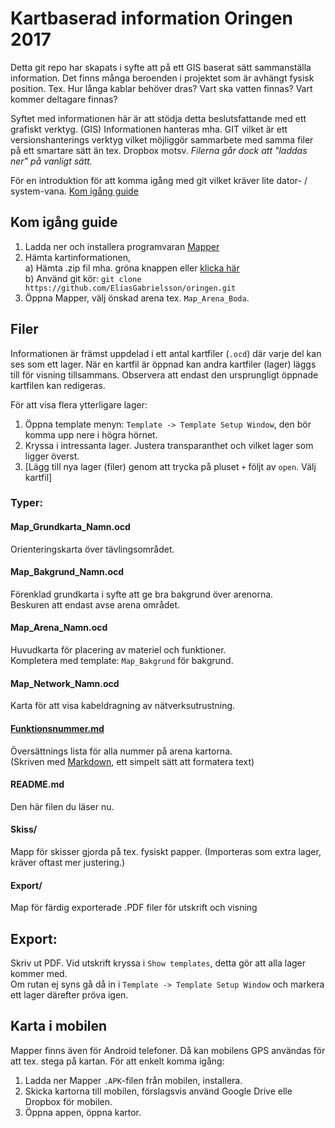 # Kartbaserad information Oringen 2017
Detta git repo har skapats i syfte att på ett GIS baserat sätt sammanställa information.
Det finns många beroenden i projektet som är avhängt fysisk position. Tex. Hur långa kablar behöver dras?
Vart ska vatten finnas? Vart kommer deltagare finnas?

Syftet med informationen här är att stödja detta beslutsfattande med ett grafiskt verktyg. (GIS)
Informationen hanteras mha. GIT vilket är ett versionshanterings verktyg vilket möjliggör sammarbete med samma filer på ett smartare sätt än tex. Dropbox motsv. *Filerna går dock att "laddas ner" på vanligt sätt.*

För en introduktion för att komma igång med git vilket kräver lite dator- / system-vana. [Kom igång guide](https://try.github.io/levels/1/challenges/1)

## Kom igång guide

1. Ladda ner och installera programvaran [Mapper](http://www.openorienteering.org/apps/mapper/)
2. Hämta kartinformationen, <br>
a) Hämta .zip fil mha. gröna knappen eller [klicka här](https://github.com/EliasGabrielsson/oringen/archive/master.zip) <br>
b) Använd git kör: `git clone https://github.com/EliasGabrielsson/oringen.git`
3. Öppna Mapper, välj önskad arena tex. `Map_Arena_Boda`.

## Filer
Informationen är främst uppdelad i ett antal kartfiler (`.ocd`) där varje del kan ses som ett lager.
När en kartfil är öppnad kan andra kartfiler (lager) läggs till för visning tillsammans. Observera att endast den ursprungligt öppnade kartfilen kan redigeras.

För att visa flera ytterligare lager:
1. Öppna template menyn: `Template -> Template Setup Window`, den bör komma upp nere i högra hörnet.
2. Kryssa i intressanta lager. Justera transparanthet och vilket lager som ligger överst.
3. [Lägg till nya lager (filer) genom att trycka på pluset `+` följt av `open`. Välj kartfil]

### Typer:

#### Map_Grundkarta_Namn.ocd
Orienteringskarta över tävlingsområdet.

#### Map_Bakgrund_Namn.ocd
Förenklad grundkarta i syfte att ge bra bakgrund över arenorna. <br> Beskuren att endast avse arena området.

#### Map_Arena_Namn.ocd
Huvudkarta för placering av materiel och funktioner. <br>
Kompletera med template: `Map_Bakgrund` för bakgrund.

#### Map_Network_Namn.ocd
Karta för att visa kabeldragning av nätverksutrustning.

#### [Funktionsnummer.md](../Funktionsnummer.md)
Översättnings lista för alla nummer på arena kartorna. <br>
(Skriven med [Markdown](http://www.markdowntutorial.com/), ett simpelt sätt att formatera text)

#### README.md
Den här filen du läser nu.

#### Skiss/
Mapp för skisser gjorda på tex. fysiskt papper.
(Importeras som extra lager, kräver oftast mer justering.)

#### Export/
Map för färdig exporterade .PDF filer för utskrift och visning

## Export:
Skriv ut PDF. Vid utskrift kryssa i `Show templates`, detta gör att alla lager kommer med. <br>
Om rutan ej syns gå då in i `Template -> Template Setup Window` och markera ett lager därefter pröva igen.


## Karta i mobilen
Mapper finns även för Android telefoner. Då kan mobilens GPS användas för att tex. stega på kartan. För att enkelt komma igång:

1. Ladda ner Mapper `.APK`-filen från mobilen, installera.
2. Skicka kartorna till mobilen, förslagsvis använd Google Drive elle Dropbox för mobilen.
3. Öppna appen, öppna kartor.
